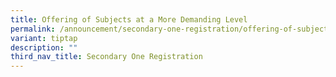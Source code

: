 ```yaml
---
title: Offering of Subjects at a More Demanding Level
permalink: /announcement/secondary-one-registration/offering-of-subjects-at-a-more-demanding-level/
variant: tiptap
description: ""
third_nav_title: Secondary One Registration
---
```

